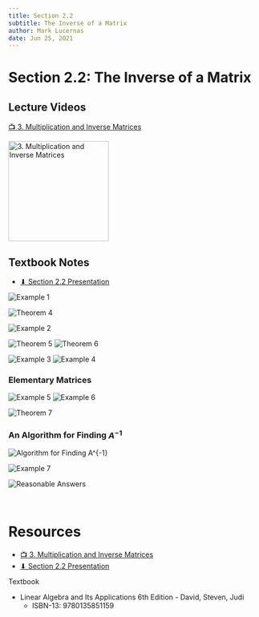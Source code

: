 ```yaml
---
title: Section 2.2
subtitle: The Inverse of a Matrix
author: Mark Lucernas
date: Jun 25, 2021
---
```



# Section 2.2: The Inverse of a Matrix

## Lecture Videos

[📺 3. Multiplication and Inverse Matrices](https://www.youtube.com/watch?v=FX4C-JpTFgY&t=120s)

[<img src="https://img.youtube.com/vi/FX4C-JpTFgY/0.jpg" alt="3. Multiplication and Inverse Matrices" width="200"/>](https://www.youtube.com/embed/FX4C-JpTFgY "3. Multiplication and Inverse Matrices")

## Textbook Notes

- [⬇ Section 2.2 Presentation](file:../../../../../../files/summer-2021/MATH-254/notes/ch-2/sec_2-2/sec_2-2_presentation.pptx)

![Example 1](../../../../../../files/summer-2021/MATH-254/notes/ch-2/sec_2-2/sec_2-2_example_1.png)

![Theorem 4](../../../../../../files/summer-2021/MATH-254/notes/ch-2/sec_2-2/sec_2-2_theorem_4.png)

![Example 2](../../../../../../files/summer-2021/MATH-254/notes/ch-2/sec_2-2/sec_2-2_example_2.png)

![Theorem 5](../../../../../../files/summer-2021/MATH-254/notes/ch-2/sec_2-2/sec_2-2_theorem_5.png)
![Theorem 6](../../../../../../files/summer-2021/MATH-254/notes/ch-2/sec_2-2/sec_2-2_theorem_6.png)

![Example 3](../../../../../../files/summer-2021/MATH-254/notes/ch-2/sec_2-2/sec_2-2_example_3.png)
![Example 4](../../../../../../files/summer-2021/MATH-254/notes/ch-2/sec_2-2/sec_2-2_example_4.png)

### Elementary Matrices

![Example 5](../../../../../../files/summer-2021/MATH-254/notes/ch-2/sec_2-2/sec_2-2_example_5.png)
![Example 6](../../../../../../files/summer-2021/MATH-254/notes/ch-2/sec_2-2/sec_2-2_example_6.png)

![Theorem 7](../../../../../../files/summer-2021/MATH-254/notes/ch-2/sec_2-2/sec_2-2_theorem_7.png)

### An Algorithm for Finding $A^{-1}$

![Algorithm for Finding A^{-1}](../../../../../../files/summer-2021/MATH-254/notes/ch-2/sec_2-2/sec_2-2_algorithm_for_finding_a-1.png)

![Example 7](../../../../../../files/summer-2021/MATH-254/notes/ch-2/sec_2-2/sec_2-2_example_7.png)

![Reasonable Answers](../../../../../../files/summer-2021/MATH-254/notes/ch-2/sec_2-2/sec_2-2_reasonable_answers.png)

<br>

# Resources

- [📺 3. Multiplication and Inverse Matrices](https://www.youtube.com/watch?v=FX4C-JpTFgY&t=120s)
- [⬇ Section 2.2 Presentation](file:../../../../../../files/summer-2021/MATH-254/notes/ch-2/sec_2-2/sec_2-2_presentation.pptx)

Textbook

+ Linear Algebra and Its Applications 6th Edition - David, Steven, Judi
  + ISBN-13: 9780135851159

